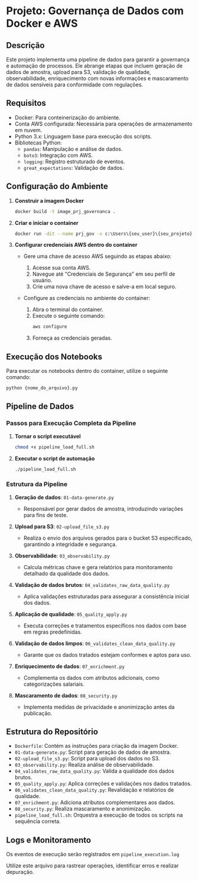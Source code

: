 # Projeto: Governança de Dados com Docker e AWS

## Descrição
Este projeto implementa uma pipeline de dados para garantir a governança e automação de processos. Ele abrange etapas que incluem geração de dados de amostra, upload para S3, validação de qualidade, observabilidade, enriquecimento com novas informações e mascaramento de dados sensíveis para conformidade com regulações.

## Requisitos
- Docker: Para conteinerização do ambiente.
- Conta AWS configurada: Necessária para operações de armazenamento em nuvem.
- Python 3.x: Linguagem base para execução dos scripts.
- Bibliotecas Python:
  - `pandas`: Manipulação e análise de dados.
  - `boto3`: Integração com AWS.
  - `logging`: Registro estruturado de eventos.
  - `great_expectations`: Validação de dados.

## Configuração do Ambiente

1. **Construir a imagem Docker**
   ```bash
   docker build -t image_prj_governanca .
   ```

2. **Criar e iniciar o container**
   ```bash
   docker run -dit --name prj_gov -v c:\Users\{seu_user}\{seu_projeto}/modulos:/prjgov image_prj_governanca
   ```

3. **Configurar credenciais AWS dentro do container**
   - Gere uma chave de acesso AWS seguindo as etapas abaixo:
     1. Acesse sua conta AWS.
     2. Navegue até "Credenciais de Segurança" em seu perfil de usuário.
     3. Crie uma nova chave de acesso e salve-a em local seguro.

   - Configure as credenciais no ambiente do container:
     1. Abra o terminal do container.
     2. Execute o seguinte comando:
        ```bash
        aws configure
        ```
     3. Forneça as credenciais geradas.

## Execução dos Notebooks

Para executar os notebooks dentro do container, utilize o seguinte comando:
```bash
python {nome_do_arquivo}.py
```

## Pipeline de Dados

### Passos para Execução Completa da Pipeline

1. **Tornar o script executável**
   ```bash
   chmod +x pipeline_load_full.sh
   ```

2. **Executar o script de automação**
   ```bash
   ./pipeline_load_full.sh
   ```

### Estrutura da Pipeline

1. **Geração de dados**: `01-data-generate.py`
   - Responsável por gerar dados de amostra, introduzindo variações para fins de teste.

2. **Upload para S3**: `02-upload_file_s3.py`
   - Realiza o envio dos arquivos gerados para o bucket S3 especificado, garantindo a integridade e segurança.

3. **Observabilidade**: `03_observability.py`
   - Calcula métricas chave e gera relatórios para monitoramento detalhado da qualidade dos dados.

4. **Validação de dados brutos**: `04_validates_raw_data_quality.py`
   - Aplica validações estruturadas para assegurar a consistência inicial dos dados.

5. **Aplicação de qualidade**: `05_quality_apply.py`
   - Executa correções e tratamentos específicos nos dados com base em regras predefinidas.

6. **Validação de dados limpos**: `06_validates_clean_data_quality.py`
   - Garante que os dados tratados estejam conformes e aptos para uso.

7. **Enriquecimento de dados**: `07_enrichment.py`
   - Complementa os dados com atributos adicionais, como categorizações salariais.

8. **Mascaramento de dados**: `08_security.py`
   - Implementa medidas de privacidade e anonimização antes da publicação.

## Estrutura do Repositório
- `Dockerfile`: Contém as instruções para criação da imagem Docker.
- `01-data-generate.py`: Script para geração de dados de amostra.
- `02-upload_file_s3.py`: Script para upload dos dados no S3.
- `03_observability.py`: Realiza análise de observabilidade.
- `04_validates_raw_data_quality.py`: Valida a qualidade dos dados brutos.
- `05_quality_apply.py`: Aplica correções e validações nos dados tratados.
- `06_validates_clean_data_quality.py`: Revalidação e relatórios de qualidade.
- `07_enrichment.py`: Adiciona atributos complementares aos dados.
- `08_security.py`: Realiza mascaramento e anonimização.
- `pipeline_load_full.sh`: Orquestra a execução de todos os scripts na sequência correta.

## Logs e Monitoramento
Os eventos de execução serão registrados em  `pipeline_execution.log`

Utilize este arquivo para rastrear operações, identificar erros e realizar depuração.

